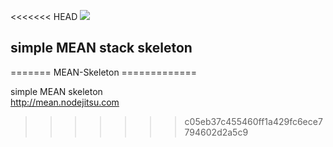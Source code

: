 <<<<<<< HEAD
<img src='http://i.imgur.com/M1t76Kw.jpg'/><br />
<h2>simple MEAN stack skeleton</h2>
=======
MEAN-Skeleton
=============

simple MEAN skeleton<br />
<a href='http://mean.nodejitsu.com/'>http://mean.nodejitsu.com</a>
>>>>>>> c05eb37c455460ff1a429fc6ece7794602d2a5c9
